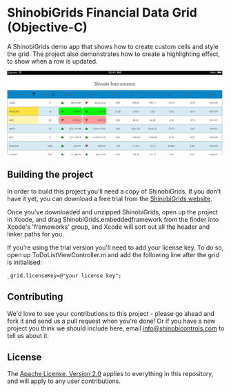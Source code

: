 ShinobiGrids Financial Data Grid (Objective-C)
=====================

A ShinobiGrids demo app that shows how to create custom cells and style the grid. The project also demonstrates how to create a highlighting effect, to show when a row is updated.

![Screenshot](screenshot.png?raw=true)

Building the project
------------------

In order to build this project you'll need a copy of ShinobiGrids. If you don't have it yet, you can download a free trial from the [ShinobiGrids website](http://www.shinobicontrols.com/shinobigrids/price-plans/shinobigrids/shinobigrids-free-trial-form/).

Once you've downloaded and unzipped ShinobiGrids, open up the project in Xcode, and drag ShinobiGrids.embeddedframework from the finder into Xcode's 'frameworks' group, and Xcode will sort out all the header and linker paths for you.

If you're using the trial version you'll need to add your license key. To do so, open up ToDoListViewController.m and add the following line after the grid is initialised:

    _grid.licenseKey=@"your license key";

Contributing
------------

We'd love to see your contributions to this project - please go ahead and fork it and send us a pull request when you're done! Or if you have a new project you think we should include here, email info@shinobicontrols.com to tell us about it.

License
-------

The [Apache License, Version 2.0](license.txt) applies to everything in this repository, and will apply to any user contributions.
